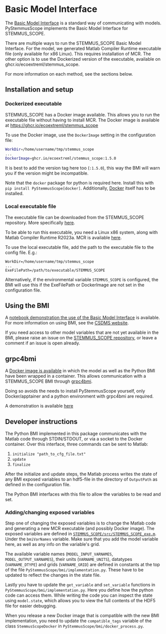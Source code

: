 # Basic Model Interface
The [Basic Model Interface](https://csdms.colorado.edu/wiki/BMI) is a standard way of communicating with models.
PyStemmusScope implements the Basic Model Interface for STEMMUS_SCOPE.

There are multiple ways to run the STEMMUS_SCOPE Basic Model Interface.
For the model, we generated Matlab Compiler Runtime executable file (only available for x86 Linux).
This requires installation of MCR.
The other option is to use the Dockerized version of the executable, available on ghcr.io/ecoextreml/stemmus_scope.

For more information on each method, see the sections below.

## Installation and setup

### Dockerized executable
STEMMUS_SCOPE has a Docker image available. This allows you to run the executable file without having to install MCR.
The Docker image is available at https://ghcr.io/ecoextreml/stemmus_scope

To use the Docker image, use the `DockerImage` setting in the configuration file:
```sh
WorkDir=/home/username/tmp/stemmus_scope
...
DockerImage=ghcr.io/ecoextreml/stemmus_scope:1.5.0
```

It is best to add the version tag here too (`:1.5.0`), this way the BMI will warn you if the version might be incompatible.

Note that the `docker` package for python is required here. Install this with `pip install PyStemmusScope[docker]`.
Additionally, [Docker](https://docs.docker.com/get-docker/) itself has to be installed.

### Local executable file
The executable file can be downloaded from the STEMMUS_SCOPE repository. More specifically [here](https://github.com/EcoExtreML/STEMMUS_SCOPE/tree/main/run_model_on_snellius/exe).

To be able to run this executable, you need a Linux x86 system, along with Matlab Compiler Runtime R2023a. MCR is available [here](https://nl.mathworks.com/products/compiler/matlab-runtime.html).

To use the local executable file, add the path to the executable file to the config file. E.g.:
```
WorkDir=/home/username/tmp/stemmus_scope
...
ExeFilePath=/path/to/executable/STEMMUS_SCOPE
```

Alternatively, if the environmental variable `STEMMUS_SCOPE` is configured, the BMI will use this if the ExeFilePath or DockerImage are not set in the configuration file.

## Using the BMI

A [notebook demonstration the use of the Basic Model Interface](notebooks/BMI_demo.ipynb) is available.
For more information on using BMI, see the [CSDMS website](https://csdms.colorado.edu/wiki/BMI).

If you need access to other model variables that are not yet available in the BMI, please raise an issue on the [STEMMUS_SCOPE repository](https://github.com/EcoExtreML/STEMMUS_SCOPE/issues), or leave a comment if an issue is open already.

## grpc4bmi

A [Docker image is available](https://ghcr.io/ecoextreml/stemmus_scope-grpc4bmi) in which the model as well as the Python BMI have been wrapped in a container.
This allows communication with a STEMMUS_SCOPE BMI through [grpc4bmi](https://grpc4bmi.readthedocs.io/en/latest/).

Doing so avoids the needs to install PyStemmusScope yourself, only Docker/apptainer and a python environment with grpc4bmi are required.

A demonstration is available [here](notebooks/grpc4bmi_demo.ipynb)

## Developer instructions

The Python BMI implemented in this package communicates with the Matlab code through STDIN/STDOUT, or via a socket to the Docker container.
Over this interface, three commands can be sent to Matlab:

1. `initialize "path_to_cfg_file.txt"`
2. `update`
3. `finalize`

After the initialize and update steps, the Matlab process writes the state of any BMI exposed variables to an hdf5-file in the directory of `OutputPath` as defined in the configuration file.

The Python BMI interfaces with this file to allow the variables to be read and set.

### Adding/changing exposed variables

Step one of changing the exposed variables is to change the Matlab code and generating a new MCR executable (and possibly Docker image).
The exposed variables are defined in [`STEMMUS_SCOPE/src/STEMMUS_SCOPE_exe.m`](https://github.com/EcoExtreML/STEMMUS_SCOPE/blob/main/src/STEMMUS_SCOPE_exe.m).
Under the `bmiVarNames` variable.
Make sure that you add the model variable here, as well as any info on the variable's grid.

The available variable names (`MODEL_INPUT_VARNAMES`, `MODEL_OUTPUT_VARNAMES`), their units (`VARNAME_UNITS`), datatypes (`VARNAME_DTYPE`) and grids (`VARNAME_GRID`) are defined in constants at the top of the file `PyStemmusScope/bmi/implementation.py`.
These have to be updated to reflect the changes in the state file.

Lastly you have to update the `get_variable` and `set_variable` functions in `PyStemmusScope/bmi/implementation.py`.
Here you define how the python code can access them.
While writing the code you can inspect the state using `model.state`, which allows you to view the full contents of the HDF5 file for easier debugging.

When you release a new Docker image that is compatible with the new BMI implementation, you need to update the `compatible_tags` variable of the class `StemmusScopeDocker` in `PyStemmusScope/bmi/docker_process.py`.
